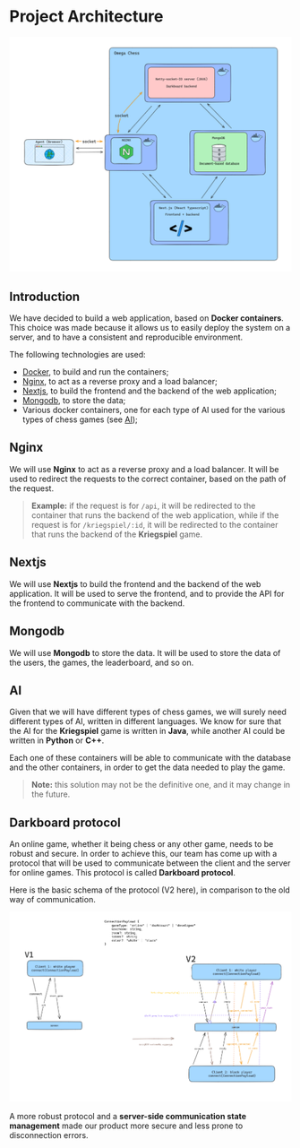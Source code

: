 # Project Architecture

![Architecture](./images/arch.png)

## Introduction

We have decided to build a web application, based on **Docker containers**. This choice was made because it allows us to easily deploy the system on a server, and to have a consistent and reproducible environment.

The following technologies are used:

- [Docker](https://www.docker.com/), to build and run the containers;
- [Nginx](https://www.nginx.com/), to act as a reverse proxy and a load balancer;
- [Nextjs](https://nextjs.org/), to build the frontend and the backend of the web application;
- [Mongodb](https://www.mongodb.com/), to store the data;
- Various docker containers, one for each type of AI used for the various types of chess games (see [AI](#ai));

## Nginx

We will use **Nginx** to act as a reverse proxy and a load balancer. It will be used to redirect the requests to the correct container, based on the path of the request.

> **Example:** if the request is for `/api`, it will be redirected to the container that runs the backend of the web application, while if the request is for `/kriegspiel/:id`, it will be redirected to the container that runs the backend of the **Kriegspiel** game.

## Nextjs

We will use **Nextjs** to build the frontend and the backend of the web application. It will be used to serve the frontend, and to provide the API for the frontend to communicate with the backend. 

## Mongodb

We will use **Mongodb** to store the data. It will be used to store the data of the users, the games, the leaderboard, and so on.

## AI

Given that we will have different types of chess games, we will surely need different types of AI, written in different languages. We know for sure that the AI for the **Kriegspiel** game is written in **Java**, while another AI could be written in **Python** or **C++**.

Each one of these containers will be able to communicate with the database and the other containers, in order to get the data needed to play the game.

> **Note:** this solution may not be the definitive one, and it may change in the future.

## Darkboard protocol

An online game, whether it being chess or any other game, needs to be robust and secure. In order to achieve this, our team has come up with a protocol that will be used to communicate between the client and the server for online games. This protocol is called **Darkboard protocol**.

Here is the basic schema of the protocol (V2 here), in comparison to the old way of communication.

![darkboard protocol](./images/protocol.png)

A more robust protocol and a **server-side communication state management** made our product more secure and less prone to disconnection errors.